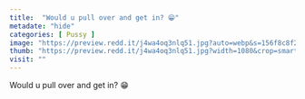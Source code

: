 ```yaml
---
title:  "Would u pull over and get in? 😁"
metadate: "hide"
categories: [ Pussy ]
image: "https://preview.redd.it/j4wa4oq3nlq51.jpg?auto=webp&s=156f8c8f259f7c43f61460b422d4bf0d37e2ca75"
thumb: "https://preview.redd.it/j4wa4oq3nlq51.jpg?width=1080&crop=smart&auto=webp&s=bd377b087767fdb2f579b639a6367627e8fdc6a4"
visit: ""
---
```

Would u pull over and get in? 😁
